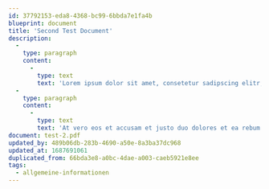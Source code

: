 ```yaml
---
id: 37792153-eda8-4368-bc99-6bbda7e1fa4b
blueprint: document
title: 'Second Test Document'
description:
  -
    type: paragraph
    content:
      -
        type: text
        text: 'Lorem ipsum dolor sit amet, consetetur sadipscing elitr, sed diam nonumy eirmod tempor invidunt ut labore et dolore magna aliquyam erat, sed diam voluptua.'
  -
    type: paragraph
    content:
      -
        type: text
        text: 'At vero eos et accusam et justo duo dolores et ea rebum.'
document: test-2.pdf
updated_by: 489b06db-283b-4690-a50e-8a3ba37dc968
updated_at: 1687691061
duplicated_from: 66bda3e8-a0bc-4dae-a003-caeb5921e8ee
tags:
  - allgemeine-informationen
---
```

